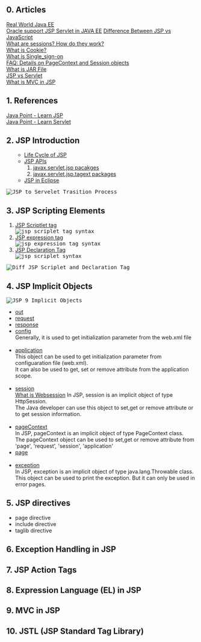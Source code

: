 ## 0. Articles
[Real World Java EE](https://real-world-java-ee.zeef.com/arjan.tijms)\
[Oracle support JSP Servlet in JAVA EE](www.oracle.com/technetwork/java/javaee/tech/index.html)
[Difference Between JSP vs JavaScript](https://www.educba.com/jsp-vs-javascript/)\
[What are sessions? How do they work?](https://stackoverflow.com/questions/3804209/what-are-sessions-how-do-they-work)\
[What is Cookie?](http://www.whatarecookies.com/)\
[What is Single_sign-on](https://en.wikipedia.org/wiki/Single_sign-on)\
[FAQ: Details on PageContext and Session objects](https://www.udemy.com/course/jsp-tutorial/learn/lecture/6081918#overview)\
[What is JAR File](https://www.geeksforgeeks.org/jar-files-java/)\
[JSP vs Servlet](https://www.quora.com/What-is-the-difference-between-Java-servlets-and-JSP)\
[What is MVC in JSP](https://www.javatpoint.com/MVC-in-jsp)

## 1. References
[Java Point - Learn JSP](https://www.javatpoint.com/jsp-tutorial)\
[Java Point - Learn Servlet](https://www.javatpoint.com/servlet-tutorial)

## 2. JSP Introduction
<ol>
  <ul>
    <li><a href="https://www.javatpoint.com/jsp-tutorial">Life Cycle of JSP</a></li>
    <li><a href="https://www.javatpoint.com/jsp-api">JSP APIs</a>
      <ol>
        <li><a href="https://docs.oracle.com/javaee/7/api/javax/servlet/jsp/package-summary.html">javax.servlet.jsp pacakges</a></li>
        <li><a href="https://tomcat.apache.org/tomcat-7.0-doc/jspapi/javax/servlet/jsp/tagext/package-summary.html">javax.servlet.jsp.tagext packages</a></li>
      </ol>
    </li>
    <li><a href="https://www.javatpoint.com/creating-jsp-in-eclipse-ide">JSP in Eclipse</a></li>
  </ul>
</ol>

<kbd>
<img src="https://github.com/Blackdog-Programmer/JSP-Servlet/blob/master/reference/JSP-Fundamentals/JSP-to-Servlet-Transition.png" alt="JSP to Servelet Trasition Process">
</kbd>

## 3. JSP Scripting Elements
<ol>
  <li><a href="https://www.javatpoint.com/jsp-scriptlet-tag">JSP Scriptlet tag</a></li>
    <kbd>
      <img src="https://github.com/Blackdog-Programmer/JSP-Servlet/blob/master/reference/JSP-Fundamentals/jsp_scriplet_tag_syntax.png" alt="jsp scriplet tag syntax">
    </kbd>
  <li><a href="https://www.javatpoint.com/jsp-expression-tag">JSP expression tag</a></li>
    <kbd>  
      <img src="https://github.com/Blackdog-Programmer/JSP-Servlet/blob/master/reference/JSP-Fundamentals/jsp_expression_tag_syntax.png" alt="jsp expression tag syntax">
    </kbd>
  <li><a href="https://www.javatpoint.com/jsp-declaration-tag">JSP Declaration Tag</a></li>
    <kbd> 
      <img src="https://github.com/Blackdog-Programmer/JSP-Servlet/blob/master/reference/JSP-Fundamentals/jsp_declaration_tag_syntax.png" alt="jsp scriplet syntax">
    </kbd>
</ol>

<kbd>
<img src="https://github.com/Blackdog-Programmer/JSP-Servlet/blob/master/reference/JSP-Fundamentals/Diff_JSP_Scriplet_Delcaration_Tag.png", alt="Diff JSP Scriplet and Declaration Tag">
</kbd>

## 4. JSP Implicit Objects

<kbd>
<img src="https://github.com/Blackdog-Programmer/JSP-Servlet/blob/master/reference/Implicit-Objects/JSP_9_Implicit_Objects.png" alt="JSP 9 Implicit Objects">
</kbd>

<ul>
  <li><a href="https://www.javatpoint.com/jsp-implicit-objects">out</a></li>
  <li><a href="https://www.javatpoint.com/request-implicit-object">request</a></li>
  <li><a href="https://www.javatpoint.com/response-implicit-object">response<a></li>
  <li><a href="https://www.javatpoint.com/config-implicit-object">config</a></li>
    Generally, it is used to get initialization parameter from the web.xml file<br><br>
  <li><a href="https://www.javatpoint.com/application-implicit-object">application</a></li>
    This object can be used to get initialization parameter from configuaration file (web.xml).<br>
    It can also be used to get, set or remove attribute from the application scope.<br><br>
  <li><a href="https://www.javatpoint.com/session-implicit-object">session</a></li>
    <a href="https://www.computerhope.com/jargon/s/session.htm">What is Websession</a></li>
    In JSP, session is an implicit object of type HttpSession.<br/>
    The Java developer can use this object to set,get or remove attribute or to get session information.<br><br>
  <li><a href="https://www.javatpoint.com/pageContext-implicit-object">pageContext</a></li>
    In JSP, pageContext is an implicit object of type PageContext class.</br>
    The pageContext object can be used to set,get or remove attribute from 'page', 'request', 'session', 'application'<br>
  <li><a href="https://www.javatpoint.com/page-implicit-object">page</a></li><br>
  <li><a href="https://www.javatpoint.com/exception-implicit-object">exception</a></li>
    In JSP, exception is an implicit object of type java.lang.Throwable class.<br>
    This object can be used to print the exception. But it can only be used in error pages.
</ul>
  
## 5. JSP directives
<ul>
  <li>page directive</li>
  <li>include directive</li>
  <li>taglib directive</li>
</ul>

## 6. Exception Handling in JSP

## 7. JSP Action Tags

## 8. Expression Language (EL) in JSP

## 9. MVC in JSP

## 10. JSTL (JSP Standard Tag Library)
